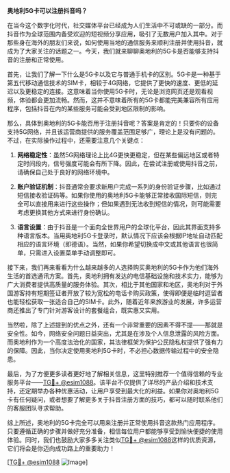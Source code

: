 **奥地利5G卡可以注册抖音吗？**

在当今这个数字化时代，社交媒体平台已经成为人们生活中不可或缺的一部分。而抖音作为全球范围内备受欢迎的短视频分享应用，吸引了无数用户加入其中。对于那些身在海外的朋友们来说，如何使用当地的通信服务来顺利注册并使用抖音，就成为了大家关注的话题之一。今天，我们就来聊聊奥地利的5G卡是否能够支持抖音的注册和正常使用。

首先，让我们了解一下什么是5G卡以及它与普通手机卡的区别。5G卡是一种基于第五代移动通信技术的SIM卡，相较于4G网络，它提供了更快的速度、更低的延迟以及更稳定的连接。这意味着当你使用5G卡时，无论是浏览网页还是观看视频，体验都会更加流畅。然而，这并不意味着所有的5G卡都能完美兼容所有应用程序，包括抖音在内的某些服务可能会受到地区限制的影响。

那么，具体到奥地利的5G卡能否用于注册抖音呢？答案是肯定的！只要你的设备支持5G网络，并且该运营商提供的服务覆盖范围足够广，理论上是没有问题的。不过，在实际操作过程中，还需要注意几个关键点：

1. **网络稳定性**：虽然5G网络理论上比4G更快更稳定，但在某些偏远地区或者特定时间段内，信号强度可能会有所下降。因此，在尝试注册或使用抖音之前，请确保自己处于良好的网络环境中。
   
2. **账户验证机制**：抖音通常会要求新用户完成一系列的身份验证步骤，比如通过短信接收验证码等。如果你使用的奥地利5G卡能够正常接收国际短信，则完全可以直接用来进行这些操作；但如果遇到无法收到短信的情况，则可能需要考虑更换其他方式来进行身份确认。

3. **语言设置**：由于抖音是一个面向全世界用户的全球化平台，因此其界面支持多种语言版本。当用奥地利5G卡登录时，默认情况下应该会根据IP地址自动匹配相应的语言环境（即德语）。当然，如果你希望切换成中文或其他语言也很简单，只需进入设置菜单手动调整即可。

接下来，我们再来看看为什么越来越多的人选择购买奥地利的5G卡作为他们海外生活的首选通讯方案。首先，奥地利拥有发达的电信基础设施和技术实力，能够为广大消费者提供高质量的服务体验。其次，相比于其他国家和地区，奥地利对于外国游客持有短期签证者开放了较为宽松的电话卡购买政策，使得即便是临时逗留者也能轻松获取一张适合自己的SIM卡。此外，随着近年来旅游业的发展，许多运营商还推出了专门针对游客设计的套餐组合，既实惠又实用。

当然啦，除了上述提到的优点之外，还有一个非常重要的因素不得不提——那就是安全性。如今，网络安全问题日益突出，尤其是在涉及个人信息泄露的风险方面。而奥地利作为一个高度法治化的国家，其法律框架为保护公民隐私权提供了强有力的保障。因此，当你决定使用奥地利5G卡时，不必担心数据传输过程中的安全隐患。

最后，为了方便更多读者更好地了解相关信息，这里特别推荐一个值得信赖的专业服务平台——[TG💪+ @esim1088](https://t.me/s/esim1088)。该平台不仅提供了详尽的产品介绍和技术支持，还定期举办各种优惠活动，让用户享受到最大化的利益。如果你对奥地利5G卡有任何疑问，或者想要了解更多关于抖音注册方面的技巧，都可以随时联系他们的客服团队寻求帮助。

综上所述，奥地利的5G卡完全可以用来注册并正常使用抖音这款热门应用程序。只要遵循正确的步骤并做好充分准备，相信每位用户都能够享受到愉快便捷的使用体验。同时，我们也鼓励大家多多关注类似[TG💪+ @esim1088](https://t.me/s/esim1088)这样的优质资源，它们将会是你迈向成功路上的重要助力！

[[TG💪+ @esim1088](https://t.me/s/esim1088) ![Image](https://i.postimg.cc/4NQfJmqS/Snipaste-2025-05-13-00-14-12.png)]